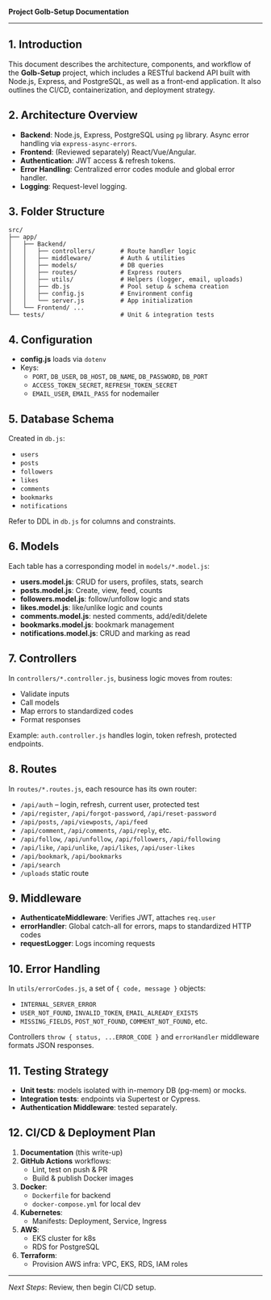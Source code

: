 **Project Golb-Setup Documentation**

---

## 1. Introduction

This document describes the architecture, components, and workflow of the **Golb-Setup** project, which includes a RESTful backend API built with Node.js, Express, and PostgreSQL, as well as a front-end application. It also outlines the CI/CD, containerization, and deployment strategy.

## 2. Architecture Overview

- **Backend**: Node.js, Express, PostgreSQL using `pg` library. Async error handling via `express-async-errors`.
- **Frontend**: (Reviewed separately) React/Vue/Angular.
- **Authentication**: JWT access & refresh tokens.
- **Error Handling**: Centralized error codes module and global error handler.
- **Logging**: Request-level logging.

## 3. Folder Structure

```
src/
├── app/
│   ├── Backend/
│   │   ├── controllers/       # Route handler logic
│   │   ├── middleware/        # Auth & utilities
│   │   ├── models/            # DB queries
│   │   ├── routes/            # Express routers
│   │   ├── utils/             # Helpers (logger, email, uploads)
│   │   ├── db.js              # Pool setup & schema creation
│   │   ├── config.js          # Environment config
│   │   └── server.js          # App initialization
│   └── Frontend/ ...
└── tests/                     # Unit & integration tests
```

## 4. Configuration

- **config.js** loads via `dotenv`
- Keys:
  - `PORT`, `DB_USER`, `DB_HOST`, `DB_NAME`, `DB_PASSWORD`, `DB_PORT`
  - `ACCESS_TOKEN_SECRET`, `REFRESH_TOKEN_SECRET`
  - `EMAIL_USER`, `EMAIL_PASS` for nodemailer

## 5. Database Schema

Created in `db.js`:

- `users`
- `posts`
- `followers`
- `likes`
- `comments`
- `bookmarks`
- `notifications`

Refer to DDL in `db.js` for columns and constraints.

## 6. Models

Each table has a corresponding model in `models/*.model.js`:
- **users.model.js**: CRUD for users, profiles, stats, search
- **posts.model.js**: Create, view, feed, counts
- **followers.model.js**: follow/unfollow logic and stats
- **likes.model.js**: like/unlike logic and counts
- **comments.model.js**: nested comments, add/edit/delete
- **bookmarks.model.js**: bookmark management
- **notifications.model.js**: CRUD and marking as read

## 7. Controllers

In `controllers/*.controller.js`, business logic moves from routes:
- Validate inputs
- Call models
- Map errors to standardized codes
- Format responses

Example: `auth.controller.js` handles login, token refresh, protected endpoints.

## 8. Routes

In `routes/*.routes.js`, each resource has its own router:

- `/api/auth` – login, refresh, current user, protected test
- `/api/register`, `/api/forgot-password`, `/api/reset-password`
- `/api/posts`, `/api/viewposts`, `/api/feed`
- `/api/comment`, `/api/comments`, `/api/reply`, etc.
- `/api/follow`, `/api/unfollow`, `/api/followers`, `/api/following`
- `/api/like`, `/api/unlike`, `/api/likes`, `/api/user-likes`
- `/api/bookmark`, `/api/bookmarks`
- `/api/search`
- `/uploads` static route

## 9. Middleware

- **AuthenticateMiddleware**: Verifies JWT, attaches `req.user`
- **errorHandler**: Global catch-all for errors, maps to standardized HTTP codes
- **requestLogger**: Logs incoming requests

## 10. Error Handling

In `utils/errorCodes.js`, a set of `{ code, message }` objects:
- `INTERNAL_SERVER_ERROR`
- `USER_NOT_FOUND`, `INVALID_TOKEN`, `EMAIL_ALREADY_EXISTS`
- `MISSING_FIELDS`, `POST_NOT_FOUND`, `COMMENT_NOT_FOUND`, etc.

Controllers `throw { status, ...ERROR_CODE }` and `errorHandler` middleware formats JSON responses.

## 11. Testing Strategy

- **Unit tests**: models isolated with in-memory DB (pg-mem) or mocks.
- **Integration tests**: endpoints via Supertest or Cypress.
- **Authentication Middleware**: tested separately.

## 12. CI/CD & Deployment Plan

1. **Documentation** (this write-up)
2. **GitHub Actions** workflows:
   - Lint, test on push & PR
   - Build & publish Docker images
3. **Docker**:
   - `Dockerfile` for backend
   - `docker-compose.yml` for local dev
4. **Kubernetes**:
   - Manifests: Deployment, Service, Ingress
5. **AWS**:
   - EKS cluster for k8s
   - RDS for PostgreSQL
6. **Terraform**:
   - Provision AWS infra: VPC, EKS, RDS, IAM roles

---

*Next Steps*: Review, then begin CI/CD setup.

